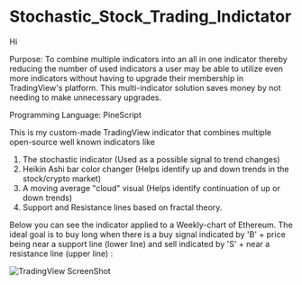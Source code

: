 ﻿# Stochastic_Stock_Trading_Indictator

Hi

Purpose: To combine multiple indicators into an all in one indicator thereby reducing the number of used indicators
         a user may be able to utilize even more indicators without having to upgrade their membership in TradingView's platform.
         This multi-indicator solution saves money by not needing to make unnecessary upgrades.

Programming Language: PineScript

This is my custom-made TradingView indicator that combines multiple open-source well known indicators like

1. The stochastic indicator (Used as a possible signal to trend changes)
2. Heikin Ashi bar color changer (Helps identify up and down trends in the stock/crypto market)
3. A moving average "cloud" visual (Helps identify continuation of up or down trends)
4. Support and Resistance lines based on fractal theory.


Below you can see the indicator applied to a Weekly-chart of Ethereum. The ideal goal is to buy long when there is a buy signal indicated by 'B' + price being near a support line (lower line) and sell indicated by 'S' + near a resistance line (upper line) :

![TradingView ScreenShot](https://github.com/user-attachments/assets/9a9048f0-55b3-4697-9903-1aba837b1edc)
